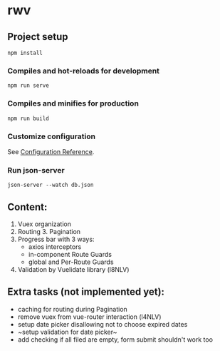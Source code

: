 # rwv

## Project setup
```
npm install
```

### Compiles and hot-reloads for development
```
npm run serve
```

### Compiles and minifies for production
```
npm run build
```

### Customize configuration
See [Configuration Reference](https://cli.vuejs.org/config/).

### Run json-server

	json-server --watch db.json

## Content:
	
  1. Vuex organization
  2. Routing
	3. Pagination
  4. Progress bar with 3 ways: 
        - axios interceptors 
        - in-component Route Guards 
        - global and Per-Route Guards
  5. Validation by Vuelidate library (l8NLV)

## Extra tasks (not implemented yet):

  - caching for routing during Pagination
  - remove vuex from vue-router interaction (l4NLV)
  - setup date picker disallowing not to choose expired dates 
  - ~setup validation for date picker~  
  - add checking if all filed are empty, form submit shouldn't work too
  